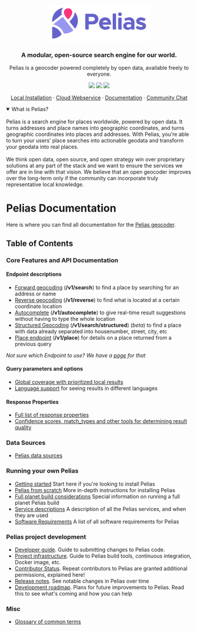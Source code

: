 <p align="center">
  <img height="100" src="https://raw.githubusercontent.com/pelias/design/master/logo/pelias_github/Github_markdown_hero.png">
</p>
<h3 align="center">A modular, open-source search engine for our world.</h3>
<p align="center">Pelias is a geocoder powered completely by open data, available freely to everyone.</p>
<p align="center">
<a href="https://en.wikipedia.org/wiki/MIT_License"><img src="https://img.shields.io/github/license/pelias/api?style=flat&color=orange" /></a>
<a href="https://hub.docker.com/u/pelias"><img src="https://img.shields.io/docker/pulls/pelias/api?style=flat&color=informational" /></a>
<a href="https://gitter.im/pelias/pelias"><img src="https://img.shields.io/gitter/room/pelias/pelias?style=flat&color=yellow" /></a>
</p>
<p align="center">
	<a href="https://github.com/pelias/docker">Local Installation</a> ·
        <a href="https://geocode.earth">Cloud Webservice</a> ·
	<a href="https://github.com/pelias/documentation">Documentation</a> ·
	<a href="https://gitter.im/pelias/pelias">Community Chat</a>
</p>
<details open>
<summary>What is Pelias?</summary>
<br />
Pelias is a search engine for places worldwide, powered by open data. It turns addresses and place names into geographic coordinates, and turns geographic coordinates into places and addresses. With Pelias, you’re able to turn your users’ place searches into actionable geodata and transform your geodata into real places.
<br /><br />
We think open data, open source, and open strategy win over proprietary solutions at any part of the stack and we want to ensure the services we offer are in line with that vision. We believe that an open geocoder improves over the long-term only if the community can incorporate truly representative local knowledge.
</details>

# Pelias Documentation

Here is where you can find all documentation for the [Pelias geocoder](https://github.com/pelias/pelias/).

## Table of Contents

### Core Features and API Documentation

#### Endpoint descriptions
- [Forward geocoding](search.md) (**/v1/search**) to find a place by searching for an address or name
- [Reverse geocoding](reverse.md) (**/v1/reverse**) to find what is located at a certain coordinate location
- [Autocomplete](autocomplete.md) (**/v1/autocomplete**) to give real-time result suggestions without having to type the whole location
- [Structured Geocoding](structured-geocoding.md) (**/v1/search/structured**) (*beta*) to find a place with data already separated into housenumber, street, city, etc
- [Place endpoint](place.md) (**/v1/place**) for details on a place returned from a previous query

_Not sure which Endpoint to use? We have a [page](search-workflows.md) for that_

#### Query parameters and options
- [Global coverage with prioritized local results](search.md#prioritize-results-by-proximity)
- [Language support](language-codes.md) for seeing results in different languages

#### Response Properties

- [Full list of response properties](response.md)
- [Confidence scores, match\_types and other tools for determining result quality](result_quality.md)

### Data Sources
- [Pelias data sources](data-sources.md)

### Running your own Pelias
- [Getting started](getting_started_install.md) Start here if you're looking to install Pelias
- [Pelias from scratch](pelias_from_scratch.md) More in-depth instructions for installing Pelias
- [Full planet build considerations](full_planet_considerations.md) Special information on running a full planet Pelias build
- [Service descriptions](services.md) A description of all the Pelias services, and when they are used
- [Software Requirements](requirements.md) A list of all software requirements for Pelias

### Pelias project development
- [Developer guide](/development/guide.md). Guide to submitting changes to Pelias code.
- [Project infrastructure](/development/project_infra.md). Guide to Pelias build tools, continuous integration, Docker image, etc.
- [Contributor Status](/development/contributor.md). Repeat contributors to Pelias are granted additional permissions, explained here!
- [Release notes](release-notes.md). See notable changes in Pelias over time
- [Development roadmap](development/roadmap.md). Plans for future improvements to Pelias. Read this to see what's coming and how you can help

### Misc
- [Glossary of common terms](glossary.md)
